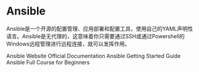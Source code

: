 # Ansible

Ansible是一个开源的配置管理、应用部署和配置工具，使用自己的YAML声明性语言。Ansible是无代理的，这意味着你只需要通过SSH或通过Powershell的Windows远程管理进行远程连接，就可以发挥作用。

<BadgeLink badgeText='Official Website' colorScheme='blue' href='https://www.ansible.com/'>Ansible Website</BadgeLink>
<BadgeLink badgeText='Official Documentation' colorScheme='blue' href='https://docs.ansible.com/'>Official Documentation</BadgeLink>
<BadgeLink badgeText='Getting Started Guide' colorScheme='blue' href='https://www.ansible.com/resources/get-started'>Ansible Getting Started Guide</BadgeLink>
<BadgeLink badgeText='Watch' href='https://www.youtube.com/watch?v=9Ua2b06oAr4'>Ansible Full Course for Beginners</BadgeLink>
